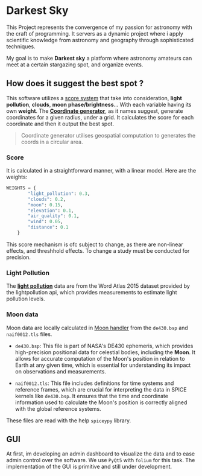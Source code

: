 # Darkest Sky

This Project represents the convergence of my passion for astronomy with the craft of programming. It servers as a dynamic project where i apply scientific knowledge from astronomy and geography through sophisticated techniques.

My goal is to make **Darkest sky** a platform where astronomy amateurs can meet at a certain stargazing spot, and organize events.

## How does it suggest the best spot ?

This software utilizes a [score system](./src/Processing/ScoreCalculator.py) that take into consideration, **light pollution**, **clouds**, **moon phase/brightness**... With each variable having its own **weight**. The [**Coordinate generator**](./src/Processing/CoordinateGenerator.py), as it names suggest, generate coordinates for a given radius, under a grid. It calculates the score for each coordinate and then it output the best spot. 
 
> Coordinate generator utilises geospatial computation to generates the coords in a circular area.
### Score 
It is calculated in a straightforward manner, with a linear model. Here are the weights:

```python
WEIGHTS = {
        "light_pollution": 0.3,
        "clouds": 0.2,
        "moon": 0.15,
        "elevation": 0.1,
        "air_quality": 0.1,
        "wind": 0.05,
        "distance": 0.1
    }
```
This score mechanism is ofc subject to change, as there are non-linear effects, and threshhold effects. To change a study must be conducted for precision.


### Light Pollution
The [**light pollution**](./src/DataSource.py) data are from the Word Atlas 2015 dataset provided by the lightpollution api, which provides measurements to estimate light pollution levels.

### Moon data
Moon data are locally calculated in [Moon handler](./src/Processing/MoonHandler.py) from the `de430.bsp` and `naif0012.tls` files.
 - `de430.bsp`:  This file is part of NASA's DE430 ephemeris, which provides high-precision positional data for celestial bodies, including the **Moon**. It allows for accurate computation of the Moon's position in relation to Earth at any given time, which is essential for understanding its impact on observations and measurements.     

 - `naif0012.tls`: This file includes definitions for time systems and reference frames, which are crucial for interpreting the data in SPICE kernels like `de430.bsp`. It ensures that the time and coordinate information used to calculate the Moon's position is correctly aligned with the global reference systems.

These files are read with the help `spiceypy` library.

## GUI
At first, im developing an admin dashboard to visualize the data and to ease admin control over the software.
We use `PyQt5` with `folium` for this task. The implementation of the GUI is primitive and still under development.



